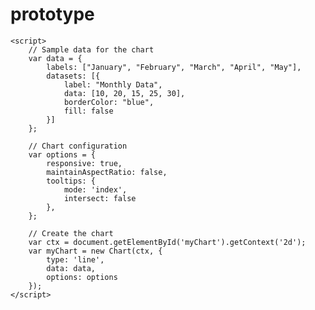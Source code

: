 # prototype
<!DOCTYPE html>
<html lang="en">

<head>
    <meta charset="UTF-8">
    <meta name="viewport" content="width=device-width, initial-scale=1.0">
    <title>Chart Prototype</title>
    <script src="https://cdn.jsdelivr.net/npm/chart.js"></script>
</head>

<body>
    <canvas id="myChart" width="400" height="200"></canvas>

    <script>
        // Sample data for the chart
        var data = {
            labels: ["January", "February", "March", "April", "May"],
            datasets: [{
                label: "Monthly Data",
                data: [10, 20, 15, 25, 30],
                borderColor: "blue",
                fill: false
            }]
        };

        // Chart configuration
        var options = {
            responsive: true,
            maintainAspectRatio: false,
            tooltips: {
                mode: 'index',
                intersect: false
            },
        };

        // Create the chart
        var ctx = document.getElementById('myChart').getContext('2d');
        var myChart = new Chart(ctx, {
            type: 'line',
            data: data,
            options: options
        });
    </script>
</body>

</html>
